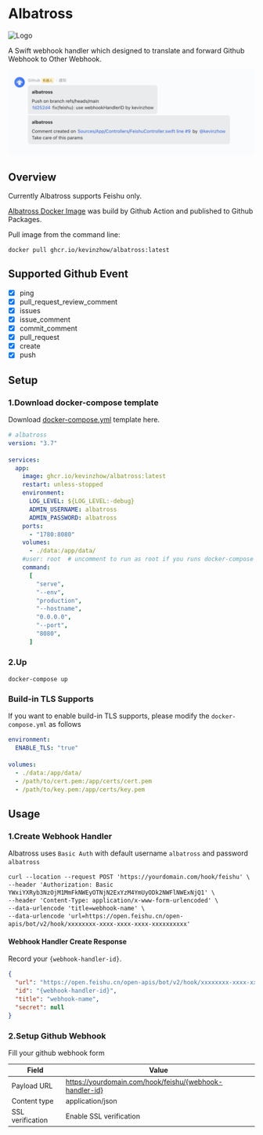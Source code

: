 # Albatross

![Logo](./albatross.png=300x300)

A Swift webhook handler which designed to translate and forward Github Webhook to Other Webhook.

![Preview](./screenshot.png)

## Overview

Currently Albatross supports Feishu only.

[Albatross Docker Image](https://github.com/kevinzhow/albatross/pkgs/container/albatross) was build by Github Action and published to Github Packages.

Pull image from the command line:

```shell
docker pull ghcr.io/kevinzhow/albatross:latest
```

## Supported Github Event

- [x] ping
- [x] pull_request_review_comment
- [x] issues
- [x] issue_comment
- [x] commit_comment
- [x] pull_request
- [x] create
- [x] push

## Setup

### 1.Download docker-compose template

Download [docker-compose.yml](https://gist.github.com/kevinzhow/5f68c99760463a3dc195f7bd18ab64af) template here.

```yml
# albatross
version: "3.7"

services:
  app:
    image: ghcr.io/kevinzhow/albatross:latest
    restart: unless-stopped
    environment:
      LOG_LEVEL: ${LOG_LEVEL:-debug}
      ADMIN_USERNAME: albatross
      ADMIN_PASSWORD: albatross
    ports:
      - "1780:8080"
    volumes:
      - ./data:/app/data/
    #user: root  # uncomment to run as root if you runs docker-compose as root
    command:
      [
        "serve",
        "--env",
        "production",
        "--hostname",
        "0.0.0.0",
        "--port",
        "8080",
      ]
```

### 2.Up

```
docker-compose up
```

### Build-in TLS Supports

If you want to enable build-in TLS supports, please modify the `docker-compose.yml` as follows

```yaml
environment:
  ENABLE_TLS: "true"

volumes:
  - ./data:/app/data/
  - /path/to/cert.pem:/app/certs/cert.pem
  - /path/to/key.pem:/app/certs/key.pem
```

## Usage

### 1.Create Webhook Handler

Albatross uses `Basic Auth` with default username `albatross` and password `albatross`

```shell
curl --location --request POST 'https://yourdomain.com/hook/feishu' \
--header 'Authorization: Basic YWxiYXRyb3NzOjM1MmFkNWEyOTNjN2ExYzM4YmUyODk2NWFlNWExNjQ1' \
--header 'Content-Type: application/x-www-form-urlencoded' \
--data-urlencode 'title=webhook-name' \
--data-urlencode 'url=https://open.feishu.cn/open-apis/bot/v2/hook/xxxxxxxx-xxxx-xxxx-xxxx-xxxxxxxxxx'
```

#### Webhook Handler Create Response

Record your `{webhook-handler-id}`.

```json
{
  "url": "https://open.feishu.cn/open-apis/bot/v2/hook/xxxxxxxx-xxxx-xxxx-xxxx-xxxxxxxxxx",
  "id": "{webhook-handler-id}",
  "title": "webhook-name",
  "secret": null
}
```

### 2.Setup Github Webhook

Fill your github webhook form

| Field            | Value                                                   |
| ---------------- | ------------------------------------------------------- |
| Payload URL      | https://yourdomain.com/hook/feishu/{webhook-handler-id} |
| Content type     | application/json                                        |
| SSL verification | Enable SSL verification                                 |
